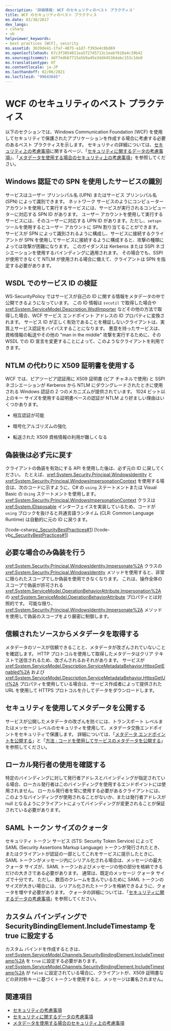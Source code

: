 ```yaml
---
description: '詳細情報: WCF のセキュリティのベスト プラクティス'
title: WCF のセキュリティのベスト プラクティス
ms.date: 03/30/2017
dev_langs:
- csharp
- vb
helpviewer_keywords:
- best practices [WCF], security
ms.assetid: 3639de41-1fa7-4875-a1d7-f393e4c8bd69
ms.openlocfilehash: 67c3f3054011ea5727d5713c1eabf810a4c39b42
ms.sourcegitcommit: ddf7edb67715a5b9a45e3dd44536dabc153c1de0
ms.translationtype: HT
ms.contentlocale: ja-JP
ms.lasthandoff: 02/06/2021
ms.locfileid: "99643645"
---
```

# <a name="best-practices-for-security-in-wcf"></a>WCF のセキュリティのベスト プラクティス

以下のセクションでは、Windows Communication Foundation (WCF) を使用してセキュリティで保護されたアプリケーションを作成する場合に考慮する必要のあるベスト プラクティスを示します。 セキュリティの詳細については、[セキュリティ上の考慮事項](security-considerations-in-wcf.md)に関するページ、「[セキュリティに関するデータの考慮事項](security-considerations-for-data.md)」、「[メタデータを使用する場合のセキュリティ上の考慮事項](security-considerations-with-metadata.md)」を参照してください。  
  
## <a name="identify-services-performing-windows-authentication-with-spns"></a>Windows 認証での SPN を使用したサービスの識別  

 サービスはユーザー プリンシパル名 (UPN) またはサービス プリンシパル名 (SPN) によって識別できます。 ネットワーク サービスのようにコンピューター アカウントを使用して実行するサービスには、サービスが実行されるコンピューターに対応する SPN ID があります。 ユーザー アカウントを使用して実行するサービスには、そのユーザーに対応する UPN ID があります。ただし、`setspn` ツールを使用するとユーザー アカウントに SPN 割り当てることができます。 サービスが SPN によって識別されるように構成し、サービスに接続するクライアントが SPN を使用してサービスに接続するように構成すると、攻撃の種類によっては攻撃が困難になります。 このガイダンスは Kerberos または SSPI ネゴシエーションを使用するバインディングに適用されます。  その場合でも、SSPI が使用できなくて NTLM が使用される場合に備えて、クライアントは SPN を指定する必要があります。  
  
## <a name="verify-service-identities-in-wsdl"></a>WSDL でのサービス ID の検証  

 WS-SecurityPolicy ではサービスが自己の ID に関する情報をメタデータの中で公開できるようになっています。 この ID 情報は `svcutil` で取得した場合や <xref:System.ServiceModel.Description.WsdlImporter> などその他の方法で取得した場合、WCF サービス エンドポイント アドレスの ID プロパティに変換されます。 サービス ID が正しく有効であることを検証しないクライアントは、実質上サービス認証をバイパスすることになります。 悪意を持ったサービスは、資格情報の転送やその他の "man in the middle" 攻撃を実行するために、その WSDL での ID 宣言を変更することによって、このようなクライアントを利用できます。  
  
## <a name="use-x509-certificates-instead-of-ntlm"></a>NTLM の代わりに X509 証明書を使用する  

 WCF では、ピアツーピア認証用に X509 証明書 (ピア チャネルで使用) と SSPI ネゴシエーションが Kerberos から NTLM にダウングレードされたときに使用される Windows 認証の 2 つのメカニズムが提供されています。  1024 ビット以上のキー サイズを使用する証明書ベースの認証が NTLM より好ましい理由はいくつかあります。  
  
- 相互認証が可能  
  
- 暗号化アルゴリズムの強化  
  
- 転送された X509 資格情報の利用が難しくなる  

## <a name="always-revert-after-impersonation"></a>偽装後は必ず元に戻す  

 クライアントの偽装を有効にする API を使用した後は、必ず元の ID に戻してください。 たとえば、<xref:System.Security.Principal.WindowsIdentity> と <xref:System.Security.Principal.WindowsImpersonationContext> を使用する場合は、次のコードに示すように、C# の `using` ステートメントまたは Visual Basic の `Using` ステートメントを使用します。 <xref:System.Security.Principal.WindowsImpersonationContext> クラスは <xref:System.IDisposable> インターフェイスを実装しているため、コードが `using` ブロックを抜けると共通言語ランタイム (CLR: Common Language Runtime) は自動的に元の ID に戻ります。  
  
 [!code-csharp[c_SecurityBestPractices#1](../../../../samples/snippets/csharp/VS_Snippets_CFX/c_securitybestpractices/cs/source.cs#1)]
 [!code-vb[c_SecurityBestPractices#1](../../../../samples/snippets/visualbasic/VS_Snippets_CFX/c_securitybestpractices/vb/source.vb#1)]  
  
## <a name="impersonate-only-as-needed"></a>必要な場合のみ偽装を行う  

 <xref:System.Security.Principal.WindowsIdentity.Impersonate%2A> クラスの <xref:System.Security.Principal.WindowsIdentity> メソッドを使用すると、非常に限られたスコープでしか偽装を使用できなくなります。 これは、操作全体のスコープで偽装が許可される <xref:System.ServiceModel.OperationBehaviorAttribute.Impersonation%2A> の <xref:System.ServiceModel.OperationBehaviorAttribute> プロパティとは対照的です。 可能な限り、<xref:System.Security.Principal.WindowsIdentity.Impersonate%2A> メソッドを使用して偽装のスコープをより厳密に制御します。  
  
## <a name="obtain-metadata-from-trusted-sources"></a>信頼されたソースからメタデータを取得する  

 メタデータのソースが信頼できることと、メタデータが改ざんされていないことを確認します。 HTTP プロトコルを使用して取得したメタデータはクリア テキストで送信されるため、改ざんされるおそれがあります。 サービスが <xref:System.ServiceModel.Description.ServiceMetadataBehavior.HttpsGetEnabled%2A> および <xref:System.ServiceModel.Description.ServiceMetadataBehavior.HttpsGetUrl%2A> プロパティを使用している場合は、サービス作成者によって提供された URL を使用して HTTPS プロトコルを介してデータをダウンロードします。  
  
## <a name="publish-metadata-using-security"></a>セキュリティを使用してメタデータを公開する  

 サービスが公開したメタデータの改ざんを防ぐには、トランスポート レベルまたはメッセージ レベルのセキュリティを使用して、メタデータ交換エンドポイントをセキュリティで保護します。 詳細については、「[メタデータ エンドポイントを公開する](../publishing-metadata-endpoints.md)」と「[方法 : コードを使用してサービスのメタデータを公開する](how-to-publish-metadata-for-a-service-using-code.md)」を参照してください。  
  
## <a name="ensure-use-of-local-issuer"></a>ローカル発行者の使用を確認する  

 特定のバインディングに対して発行者アドレスとバインディングが指定されている場合、ローカル発行者はこのバインディングを使用するエンドポイントには使用されません。 ローカル発行者を常に使用する必要があるクライアントには、このようなバインディングが使用されることがないか、または発行者アドレスが null となるようにクライアントによってバインディングが変更されることが保証されている必要があります。  
  
## <a name="saml-token-size-quotas"></a>SAML トークン サイズのクォータ  

 セキュリティ トークン サービス (STS: Security Token Service) によって SAML (Security Assertions Markup Language) トークンが発行されたとき、またはクライアントが認証の一部としてこれをサービスに提示したときに、SAML トークンがメッセージ内にシリアル化される場合は、メッセージの最大クォータ サイズが、SAML トークンおよびメッセージの他の部分を格納できるだけの大きさである必要があります。 通常は、既定のメッセージ クォータ サイズで十分です。 ただし、数百のクレームを含んでいるために SAML トークンのサイズが大きい場合には、シリアル化されたトークンを格納できるように、クォータを増やす必要があります。 クォータの詳細については、「[セキュリティに関するデータの考慮事項](security-considerations-for-data.md)」を参照してください。  
  
## <a name="set-securitybindingelementincludetimestamp-to-true-on-custom-bindings"></a>カスタム バインディングで SecurityBindingElement.IncludeTimestamp を true に設定する  

 カスタム バインドを作成するときは、<xref:System.ServiceModel.Channels.SecurityBindingElement.IncludeTimestamp%2A> を `true` に設定する必要があります。 <xref:System.ServiceModel.Channels.SecurityBindingElement.IncludeTimestamp%2A> が `false` に設定されている場合に、クライアントが、X509 証明書などの非対称キーに基づくトークンを使用すると、メッセージは署名されません。  
  
## <a name="see-also"></a>関連項目

- [セキュリティの考慮事項](security-considerations-in-wcf.md)
- [セキュリティに関するデータの考慮事項](security-considerations-for-data.md)
- [メタデータを使用する場合のセキュリティ上の考慮事項](security-considerations-with-metadata.md)
